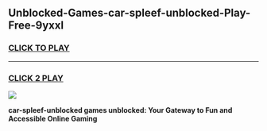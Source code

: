 
## Unblocked-Games-car-spleef-unblocked-Play-Free-9yxxl
<h3>
<a href="https://premium76.site?title=car-spleef-unblocked&ref=18A1">CLICK TO PLAY</a></h3>
<hr>

<h3>
<a href="https://premium76.site?title=car-spleef-unblocked&ref=18A1">CLICK 2 PLAY</a>
  
</h3>

<a href="https://premium76.site?title=car-spleef-unblocked&ref=18A1"><img src="https://clearcache.store/games.png"></a>


**car-spleef-unblocked games unblocked: Your Gateway to Fun and Accessible Online Gaming**
